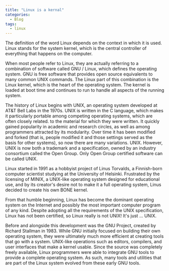 ```yaml
---
title: "Linux is a kernal"
categories:
  - Blog
tags:
  - linux
---
```


The definition of the word Linux depends on the context in which it is used. Linux stands for the system kernel, which is the central controller of everything that happens on the computer.

When most people refer to Linux, they are actually referring to a combination of software called GNU / Linux, which defines the operating system. GNU is free software that provides open source equivalents to many common UNIX commands. The Linux part of this combination is the Linux kernel, which is the heart of the operating system. The kernel is loaded at boot time and continues to run to handle all aspects of the running system.

The history of Linux begins with UNIX, an operating system developed at AT&T Bell Labs in the 1970s. UNIX is written in the C language, which makes it particularly portable among competing operating systems, which are often closely related. to the material for which they were written. It quickly gained popularity in academic and research circles, as well as among programmers attracted by its modularity. Over time it has been modified and forked (that is, people modified it and those settings served as the basis for other systems), so now there are many variations. UNIX. However, UNIX is now both a trademark and a specification, owned by an industry consortium called the Open Group. Only Open Group certified software can be called UNIX.

Linux started in 1991 as a hobbyist project of Linus Torvalds, a Finnish-born computer scientist studying at the University of Helsinki. Frustrated by the licensing of MINIX, a UNIX-like operating system designed for educational use, and by its creator's desire not to make it a full operating system, Linus decided to create his own BONE kernel.

From that humble beginning, Linux has become the dominant operating system on the Internet and possibly the most important computer program of any kind. Despite adopting all the requirements of the UNIX specification, Linux has not been certified, so Linux really is not UNIX! It's just ... UNIX.

Before and alongside this development was the GNU Project, created by Richard Stallman in 1983. While GNU initially focused on building their own operating system, they were ultimately much more efficient at creating tools that go with a system. UNIX-like operations such as editors, compilers, and user interfaces that make a kernel usable. Since the source was completely freely available, Linux programmers were able to integrate GNU tools to provide a complete operating system. As such, many tools and utilities that are part of the Linux system evolved from these early GNU tools.